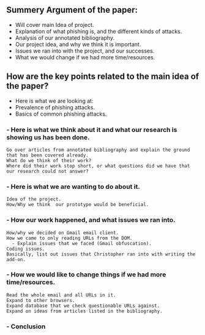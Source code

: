## Summery Argument of the paper:
-	Will cover main Idea of project. 
- Explanation of what phishing is, and the different kinds of attacks.
- Analysis of our annotated bibliography. 
-	Our project idea, and why we think it is important. 
-	Issues we ran into with the project, and our successes.
-	What we would change if we had more time/resources.

## How are the key points related to the main idea of the paper?
-	Here is what we are looking at:
-  Prevalence of phishing attacks.
-  Basics of common phishing attacks.

### -	Here is what we think about it and what our research is showing us has been done.
   	Go over articles from annotated bibliography and explain the ground that has been covered already.
   	What do we think of their work?
   	Where did their work stop short, or what questions did we have that our research could not answer?

### -	Here is what we are wanting to do about it.
   	Idea of the project. 
   	How/Why we think  our prototype would be beneficial.

### -	How our work happened, and what issues we ran into.
   	How/why we decided on Gmail email client.
   	How we came to only reading URLs from the DOM.
      - Explain issues that we faced (Gmail obfuscation).
   	Coding issues.
   	Basically, list out issues that Christopher ran into with writing the add-on.

### -	How we would like to change things if we had more time/resources.
   	Read the whole email and all URLs in it.
   	Expand to other browsers.
   	Expand database that we check questionable URLs against.
   	Expand on ideas from articles listed in the bibliography.

### -	Conclusion
